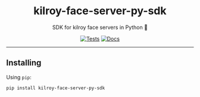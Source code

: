 <h1 align="center">kilroy-face-server-py-sdk</h1>

<div align="center">

SDK for kilroy face servers in Python 🧰

[![Tests](https://github.com/kilroybot/kilroy-face-server-py-sdk/actions/workflows/test-multiplatform.yml/badge.svg)](https://github.com/kilroybot/kilroy-face-server-py-sdk/actions/workflows/test-multiplatform.yml)
[![Docs](https://github.com/kilroybot/kilroy-face-server-py-sdk/actions/workflows/docs.yml/badge.svg)](https://github.com/kilroybot/kilroy-face-server-py-sdk/actions/workflows/docs.yml)

</div>

---

## Installing

Using `pip`:

```sh
pip install kilroy-face-server-py-sdk
```
